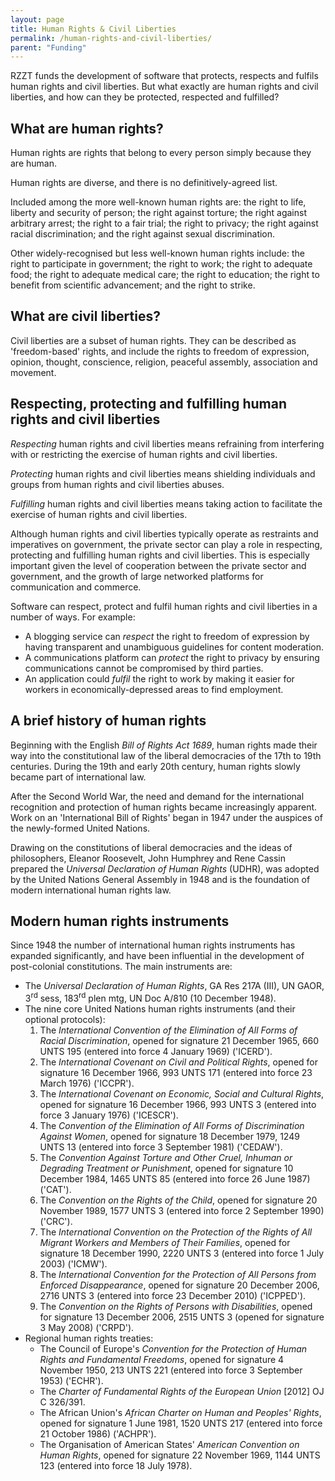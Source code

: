 ```yaml
---
layout: page
title: Human Rights & Civil Liberties
permalink: /human-rights-and-civil-liberties/
parent: "Funding"
---
```


RZZT funds the development of software that protects, respects and fulfils human rights and civil liberties. But what exactly are human rights and civil liberties, and how can they be protected, respected and fulfilled?

## What are human rights?

Human rights are rights that belong to every person simply because they are human.

Human rights are diverse, and there is no definitively-agreed list.

Included among the more well-known human rights are: the right to life, liberty and security of person; the right against torture; the right against arbitrary arrest; the right to a fair trial; the right to privacy; the right against racial discrimination; and the right against sexual discrimination.

Other widely-recognised but less well-known human rights include: the right to participate in government; the right to work; the right to adequate food; the right to adequate medical care; the right to education; the right to benefit from scientific advancement; and the right to strike.

## What are civil liberties?

Civil liberties are a subset of human rights. They can be described as 'freedom-based' rights, and include the rights to freedom of expression, opinion, thought, conscience, religion, peaceful assembly, association and movement.

## Respecting, protecting and fulfilling human rights and civil liberties

_Respecting_ human rights and civil liberties means refraining from interfering with or restricting the exercise of human rights and civil liberties.

_Protecting_ human rights and civil liberties means shielding individuals and groups from human rights and civil liberties abuses.

_Fulfilling_ human rights and civil liberties means taking action to facilitate the exercise of human rights and civil liberties.

Although human rights and civil liberties typically operate as restraints and imperatives on government, the private sector can play a role in respecting, protecting and fulfilling human rights and civil liberties. This is especially important given the level of cooperation between the private sector and government, and the growth of large networked platforms for communication and commerce.

Software can respect, protect and fulfil human rights and civil liberties in a number of ways. For example:

- A blogging service can _respect_ the right to freedom of expression by having transparent and unambiguous guidelines for content moderation.
- A communications platform can _protect_ the right to privacy by ensuring communications cannot be compromised by third parties.
- An application could _fulfil_ the right to work by making it easier for workers in economically-depressed areas to find employment.

## A brief history of human rights

Beginning with the English _Bill of Rights Act 1689_, human rights made their way into the constitutional law of the liberal democracies of the 17th to 19th centuries. During the 19th and early 20th century, human rights slowly became part of international law.

After the Second World War, the need and demand for the international recognition and protection of human rights became increasingly apparent. Work on an 'International Bill of Rights' began in 1947 under the auspices of the newly-formed United Nations.

Drawing on the constitutions of liberal democracies and the ideas of philosophers, Eleanor Roosevelt, John Humphrey and Rene Cassin prepared the _Universal Declaration of Human Rights_ (UDHR), was adopted by the United Nations General Assembly in 1948 and is the foundation of modern international human rights law.

## Modern human rights instruments

Since 1948 the number of international human rights instruments has expanded significantly, and have been influential in the development of post-colonial constitutions. The main instruments are:

- The _Universal Declaration of Human Rights_, GA Res 217A (III), UN GAOR, 3<sup>rd</sup> sess, 183<sup>rd</sup> plen mtg, UN Doc A/810 (10 December 1948).
- The nine core United Nations human rights instruments (and their optional protocols):
  1. The _International Convention of the Elimination of All Forms of Racial Discrimination_, opened for signature 21 December 1965, 660 UNTS 195 (entered into force 4 January 1969) ('ICERD').
  2. The _International Covenant on Civil and Political Rights_, opened for signature 16 December 1966, 993 UNTS 171 (entered into force 23 March 1976) ('ICCPR').
  3. The _International Covenant on Economic, Social and Cultural Rights_, opened for signature 16 December 1966, 993 UNTS 3 (entered into force 3 January 1976) ('ICESCR').
  4. The _Convention of the Elimination of All Forms of Discrimination Against Women_, opened for signature 18 December 1979, 1249 UNTS 13 (entered into force 3 September 1981) ('CEDAW').
  5. The _Convention Against Torture and Other Cruel, Inhuman or Degrading Treatment or Punishment_, opened for signature 10 December 1984, 1465 UNTS 85 (entered into force 26 June 1987) ('CAT').
  6. The _Convention on the Rights of the Child_, opened for signature 20 November 1989, 1577 UNTS 3 (entered into force 2 September 1990) ('CRC').
  7. The _International Convention on the Protection of the Rights of All Migrant Workers and Members of Their Families_, opened for signature 18 December 1990, 2220 UNTS 3 (entered into force 1 July 2003) ('ICMW').
  8. The _International Convention for the Protection of All Persons from Enforced Disappearance_, opened for signature 20 December 2006, 2716 UNTS 3 (entered into force 23 December 2010) ('ICPPED').
  9. The _Convention on the Rights of Persons with Disabilities_, opened for signature 13 December 2006, 2515 UNTS 3 (opened for signature 3 May 2008) ('CRPD').
- Regional human rights treaties:
  - The Council of Europe's _Convention for the Protection of Human Rights and Fundamental Freedoms_, opened for signature 4 November 1950, 213 UNTS 221 (entered into force 3 September 1953) ('ECHR').
  - The _Charter of Fundamental Rights of the European Union_ [2012] OJ C 326/391.
  - The African Union's _African Charter on Human and Peoples' Rights_, opened for signature 1 June 1981, 1520 UNTS 217 (entered into force 21 October 1986) ('ACHPR').
  - The Organisation of American States' _American Convention on Human Rights_, opened for signature 22 November 1969, 1144 UNTS 123 (entered into force 18 July 1978).
